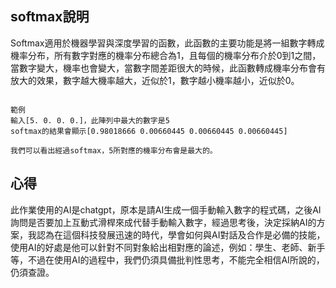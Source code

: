 ## softmax說明

Softmax適用於機器學習與深度學習的函數，此函數的主要功能是將一組數字轉成機率分布，所有數字對應的機率分布總合為1，且每個的機率分布介於0到1之間，當數字變大，機率也會變大，當數字間差距很大的時候，此函數轉成機率分布會有放大的效果，數字越大機率越大，近似於1，數字越小機率越小，近似於0。

```

範例
輸入[5. 0. 0. 0.]，此陣列中最大的數字是5
softmax的結果會顯示[0.98018666 0.00660445 0.00660445 0.00660445]

我們可以看出經過softmax，5所對應的機率分布會是最大的。

```

## 心得

此作業使用的AI是chatgpt，原本是請AI生成一個手動輸入數字的程式碼，之後AI詢問是否要加上互動式滑桿來成代替手動輸入數字，經過思考後，決定採納AI的方案，我認為在這個科技發展迅速的時代，學會如何與AI對話及合作是必備的技能，使用AI的好處是他可以針對不同對象給出相對應的論述，例如：學生、老師、新手等，不過在使用AI的過程中，我們仍須具備批判性思考，不能完全相信AI所說的，仍須查證。


